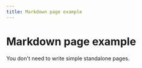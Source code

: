 ```yaml
---
title: Markdown page example
---
```


# Markdown page example

You don't need to write simple standalone pages.
